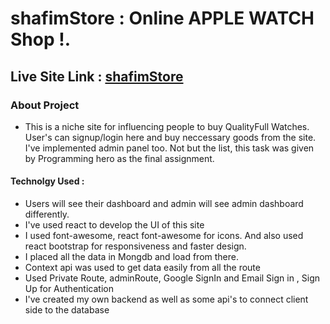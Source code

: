 # shafimStore : Online APPLE WATCH Shop !.

## Live Site Link : [shafimStore]()


### About Project 
   - This is a niche site for influencing people to buy QualityFull Watches. User's can signup/login here and buy neccessary goods from the site. I've implemented admin panel too. Not but the list, this task was given by Programming hero as the final assignment.


#### Technolgy Used : 
* Users will see their dashboard and admin will see admin dashboard differently.
* I've used react to develop the UI of this site
* I used font-awesome, react font-awesome for icons. And also used react bootstrap for responsiveness and faster design.
* I placed all the data in Mongdb and load from there.
* Context api was used to get data easily from all the route
* Used Private Route, adminRoute, Google SignIn and Email Sign in , Sign Up for Authentication
* I've created my own backend as well as some api's to connect client side to the database